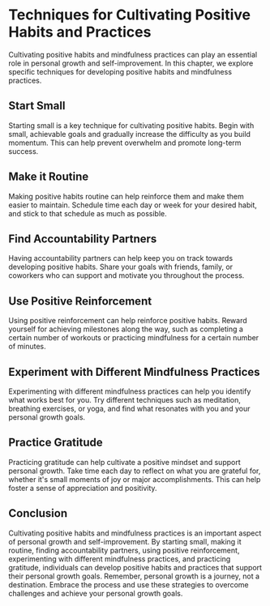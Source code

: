Techniques for Cultivating Positive Habits and Practices
==========================================================================================================================

Cultivating positive habits and mindfulness practices can play an essential role in personal growth and self-improvement. In this chapter, we explore specific techniques for developing positive habits and mindfulness practices.

Start Small
-----------

Starting small is a key technique for cultivating positive habits. Begin with small, achievable goals and gradually increase the difficulty as you build momentum. This can help prevent overwhelm and promote long-term success.

Make it Routine
---------------

Making positive habits routine can help reinforce them and make them easier to maintain. Schedule time each day or week for your desired habit, and stick to that schedule as much as possible.

Find Accountability Partners
----------------------------

Having accountability partners can help keep you on track towards developing positive habits. Share your goals with friends, family, or coworkers who can support and motivate you throughout the process.

Use Positive Reinforcement
--------------------------

Using positive reinforcement can help reinforce positive habits. Reward yourself for achieving milestones along the way, such as completing a certain number of workouts or practicing mindfulness for a certain number of minutes.

Experiment with Different Mindfulness Practices
-----------------------------------------------

Experimenting with different mindfulness practices can help you identify what works best for you. Try different techniques such as meditation, breathing exercises, or yoga, and find what resonates with you and your personal growth goals.

Practice Gratitude
------------------

Practicing gratitude can help cultivate a positive mindset and support personal growth. Take time each day to reflect on what you are grateful for, whether it's small moments of joy or major accomplishments. This can help foster a sense of appreciation and positivity.

Conclusion
----------

Cultivating positive habits and mindfulness practices is an important aspect of personal growth and self-improvement. By starting small, making it routine, finding accountability partners, using positive reinforcement, experimenting with different mindfulness practices, and practicing gratitude, individuals can develop positive habits and practices that support their personal growth goals. Remember, personal growth is a journey, not a destination. Embrace the process and use these strategies to overcome challenges and achieve your personal growth goals.
